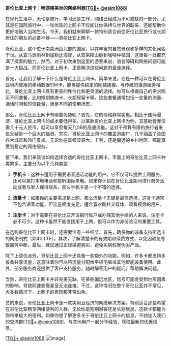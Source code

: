 **哥伦比亚上网卡：畅游南美洲的网络利器[[TG💪+ @esim1088](https://t.me/s/esim1088)]**

在现代生活中，无论是旅行、学习还是工作，网络已经成为不可或缺的一部分。尤其是在国际旅行中，一张优质的上网卡不仅能让你保持与世界的联系，还能帮助你更好地融入当地生活。今天，我们就来聊聊一款特别适合前往哥伦比亚旅行或长期居住的朋友的必备神器——哥伦比亚上网卡。

哥伦比亚，这个位于南美洲西北部的国家，以其丰富的自然景观和多样的文化闻名于世。从亚马逊雨林到加勒比海岸，从安第斯山脉到咖啡种植园，这里每一处都充满了探索的魅力。然而，对于初次来到这里的游客来说，语言障碍和网络问题可能是一大挑战。而哥伦比亚上网卡，正是解决这些问题的最佳选择。

首先，让我们了解一下什么是哥伦比亚上网卡。简单来说，它是一种可以在哥伦比亚境内使用的移动数据SIM卡，能够提供稳定的网络连接。与传统的漫游服务相比，哥伦比亚上网卡具有更高的性价比和更灵活的选择。你可以根据自己的需求购买不同套餐，比如短期旅游卡、长期居留卡等。这些套餐通常包括一定量的流量、通话时间和短信数量，满足不同的使用场景。

那么，哥伦比亚上网卡有哪些优势呢？首先，它的价格非常实惠。相比于国际漫游，哥伦比亚上网卡的成本要低得多。以某款哥伦比亚上网卡为例，其基础套餐仅需几十元人民币，就可以享受每天几GB的高速流量。这对于预算有限的旅行者来说无疑是一个巨大的福音。其次，哥伦比亚上网卡的覆盖范围广，几乎涵盖了全国各大城市和热门景点。无论你在首都波哥大、卡利，还是偏远的乡村地区，都能享受到稳定的网络服务。

接下来，我们来谈谈如何选择合适的哥伦比亚上网卡。市面上的哥伦比亚上网卡种类繁多，主要分为以下几种类型：

1. **手机卡**：这种卡适用于需要语音通话功能的用户。它不仅可以提供上网服务，还可以拨打本地电话和接听国际来电。如果你计划在哥伦比亚期间进行商务活动或者与家人保持联系，那么手机卡是一个不错的选择。

2. **流量卡**：如果你的主要需求是上网，那么流量卡无疑是最佳选择。这类卡通常不包含语音功能，但流量额度充足，适合喜欢刷社交媒体、观看视频的用户。

3. **注册卡**：对于需要在哥伦比亚开设银行账户或办理其他手续的人来说，注册卡必不可少。这种卡虽然不能直接用于上网，但可以作为身份验证的重要工具。

在选购哥伦比亚上网卡时，还需要注意一些细节。首先，确保你的设备支持所选卡的网络制式（如4G LTE）。其次，了解清楚卡的有效期和续费方式，以免因疏忽导致服务中断。最后，建议通过正规渠道购买，避免买到假冒伪劣产品。

除了上述优点外，哥伦比亚上网卡还具备一些额外的功能。例如，许多卡都支持多设备共享流量，这意味着你可以将流量分配给平板电脑或其他智能设备使用。此外，部分服务商还提供了客户支持服务，随时解答用户的疑问，帮助解决问题。

当然，哥伦比亚上网卡并非完美无缺。在某些偏远地区，信号可能会受到地形因素的影响，导致网速变慢甚至无法连接。不过，这种情况在整个哥伦比亚并不常见，大多数情况下，上网卡的表现都非常出色。

总的来说，哥伦比亚上网卡是一款实用且经济的网络解决方案，特别适合那些希望在哥伦比亚畅享网络便利的人群。无论你是短期游客还是长期居民，这款卡都能为你带来极大的便利。如果你想了解更多关于哥伦比亚上网卡的信息，不妨加入我们的交流群[[TG💪+ @esim1088](https://t.me/s/esim1088)]，与其他用户一起分享经验，获取最新的优惠信息。

[[TG💪+ @esim1088](https://t.me/s/esim1088) ![Image](https://i.postimg.cc/4NQfJmqS/Snipaste-2025-05-13-00-14-12.png)]